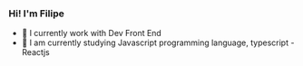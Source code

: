 ### Hi! I'm Filipe

- 🔭 I currently work with Dev Front End
- 🌱 I am currently studying Javascript programming language, typescript - Reactjs
